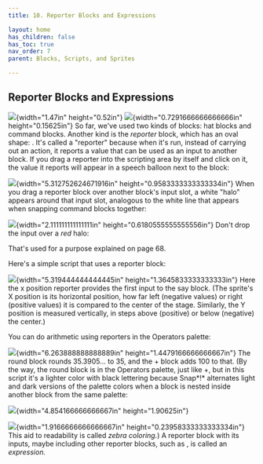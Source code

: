 ```yaml
---
title: 10. Reporter Blocks and Expressions

layout: home
has_children: false
has_toc: true
nav_order: 7
parent: Blocks, Scripts, and Sprites

---
```


Reporter Blocks and Expressions
-------------------------------

![](image65.png){width="1.47in" height="0.52in"\}
![](image66.png){width="0.7291666666666666in" height="0.15625in"\}
So far, we've used two kinds of blocks: hat blocks
and command blocks. Another kind is the *reporter* block, which has an
oval shape: . It's called a "reporter" because when it's run, instead of
carrying out an action, it reports a value that can be used as an input
to another block. If you drag a reporter into the scripting area by
itself and click on it, the value it reports will appear in a speech
balloon next to the block:

![](image67.png){width="5.312752624671916in" height="0.9583333333333334in"\}
When you drag a reporter block over
another block's input slot, a white "halo" appears around that input
slot, analogous to the white line that appears when snapping command
blocks together:

![](image71.png){width="2.111111111111111in" height="0.6180555555555556in"\}
Don't drop the input over a *red* halo:

That's used for a purpose explained on page 68.

Here's a simple script that uses a reporter block:

![](image72.png){width="5.319444444444445in" height="1.3645833333333333in"\}
Here the x position reporter provides the
first input to the say block. (The sprite's X position is its horizontal
position, how far left (negative values) or right (positive values) it
is compared to the center of the stage. Similarly, the Y position is
measured vertically, in steps above (positive) or below (negative) the
center.)

You can do arithmetic using reporters in the Operators palette:

![](image76.png){width="6.263888888888889in" height="1.4479166666666667in"\}
The round block rounds 35.3905... to 35,
and the + block adds 100 to that. (By the way, the round block is in the
Operators palette, just like +, but in this script it's a lighter color
with black lettering because Snap*!* alternates light and dark versions
of the palette colors when a block is nested inside another block from
the same palette:

![](image80.png){width="4.854166666666667in" height="1.90625in"\}


![](image81.png){width="1.9166666666666667in" height="0.23958333333333334in"\}
This aid to readability is called *zebra
coloring.*) A reporter block with its inputs, maybe including other
reporter blocks, such as , is called an *expression.*

